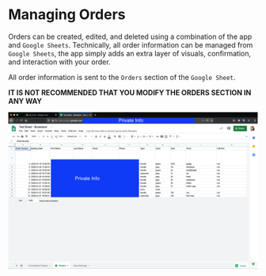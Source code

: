 # Managing Orders

Orders can be created, edited, and deleted using a combination of the app and `Google Sheets`. Technically, all order information can be managed from `Google Sheets`, the app simply adds an extra layer of visuals, confirmation, and interaction with your order.

All order information is sent to the `Orders` section of the `Google Sheet`.

**IT IS NOT RECOMMENDED THAT YOU MODIFY THE ORDERS SECTION IN ANY WAY**

![Orders](images/orders.jpg)

